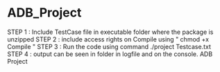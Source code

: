 # ADB_Project
STEP 1 : Include TestCase file in executable folder where the package is unzipped
STEP 2 : include access rights on Compile using "  chmod +x Compile "
STEP 3 : Run the code using command ./project Testcase.txt 
STEP 4 : output can be seen in folder in logfile and on the console.
ADB Project
